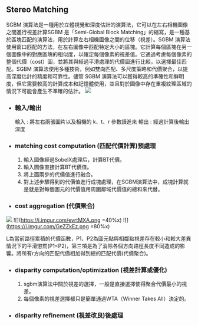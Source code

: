 ## Stereo Matching
SGBM 演算法是一種用於立體視覺和深度估計的演算法，它可以在左右相機圖像之間進行視差計算SGBM 是「Semi-Global Block Matching」的縮寫，是一種基於區塊匹配的演算法，用於計算左右相機圖像之間的位移（視差）。SGBM 演算法使用窗口匹配的方法，在左右圖像中匹配特定大小的區塊。它計算每個區塊在另一個圖像中的對應區塊的相似度，以確定每個像素的視差值。它通過考慮每個像素的整個代價（cost）圖，並將其與經過平滑處理的代價圖進行比較，以選擇最佳匹配。SGBM 演算法使用多種技術，例如雙向匹配、多尺度策略和代價聚合，以提高深度估計的精度和可靠性。儘管 SGBM 演算法可以獲得較高的準確性和鮮明度，但它需要較高的計算成本和記憶體使用，並且對於圖像中存在重複紋理區域的情況下可能會產生不準確的估計。
![](https://i.imgur.com/YB4czKv.png)

- ### 輸入/輸出
    輸入 : 將左右兩張圖片以及相機的 k、t、r 參數讀進來
    輸出 : 經過計算後輸出深度
- ### matching cost computation (匹配代價計算)預處理
    1. 輸入圖像經過SobelX處理后，計算BT代價。
    2. 輸入圖像直接計算BT代價值。
    3. 將上面兩步的代價值進行融合。
    4. 對上述步驟得到的代價值進行成塊處理，在SGBM演算法中，成塊計算就是就是對每個圖元的代價值用周圍鄰域代價值的總和來代替。
- ### cost aggregation (代價聚合) 
![](https://i.imgur.com/GsnBGvV.png)
![](https://i.imgur.com/evrtMXA.png =40%x)
![](https://i.imgur.com/GeZZkEz.png =80%x)

L為當前路徑累積的代價函數，P1、P2為圖元點與相鄰點視差存在較小和較大差異情況下的平滑懲罰(P1<P2)，第三項是為了消除各個方向路徑長度不同造成的影響。將所有r方向的匹配代價相加得到總的匹配代價(代價聚合)。
- ### disparity computation/optimization (視差計算或優化)
    1. sgbm演算法中關於視差的選擇，一般是直接選擇使得聚合代價最小的視差。
    2. 每個像素的視差選擇都只是簡單通過WTA（Winner Takes All）決定的。
- ### disparity refinement (視差改良)後處理
